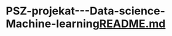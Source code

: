 # PSZ-projekat---Data-science-Machine-learning[README.md](https://github.com/Marko2509/PSZ-projekat---Data-science-Machine-learning/files/10147006/README.md)
